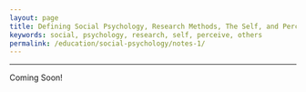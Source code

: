 ```yaml
---
layout: page
title: Defining Social Psychology, Research Methods, The Self, and Perceiving Others
keywords: social, psychology, research, self, perceive, others
permalink: /education/social-psychology/notes-1/
---
```



------

Coming Soon!